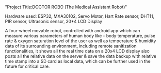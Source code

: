 "Project Title:DOCTOR ROBO (The Medical Assistant Robot)"

Hardware used: ESP32, MXA30102, Servo Motor, Hart Rate sensor, DHT11, PIR sensor, Ultrasonic sensor, 20*4 LCD Display

A four-wheel movable robot, controlled with android app which can measure various parameters of 
human body like - body temperature, pulse rate & oxygen saturation level of the user as well as temperature & 
humidity data of its surrounding environment, including remote sanitization functionalities, it shows all the real 
time data on a 20x4 LCD display also posts all the relative data on the server & save the data backup with relative 
time stamp into a SD card as local data, which can be further used in the future for critical care.
